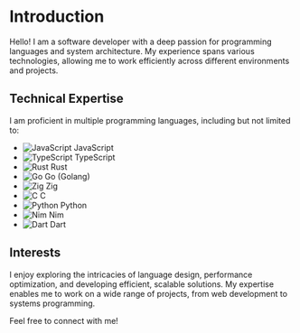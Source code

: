 # Introduction

Hello! I am a software developer with a deep passion for programming languages and system architecture. My experience spans various technologies, allowing me to work efficiently across different environments and projects.

## Technical Expertise
I am proficient in multiple programming languages, including but not limited to:

- ![JavaScript](https://img.shields.io/badge/-JavaScript-F7DF1E?style=flat&logo=javascript&logoColor=black) JavaScript
- ![TypeScript](https://img.shields.io/badge/-TypeScript-3178C6?style=flat&logo=typescript&logoColor=white) TypeScript
- ![Rust](https://img.shields.io/badge/-Rust-000000?style=flat&logo=rust&logoColor=white) Rust
- ![Go](https://img.shields.io/badge/-Go-00ADD8?style=flat&logo=go&logoColor=white) Go (Golang)
- ![Zig](https://img.shields.io/badge/-Zig-F7A41D?style=flat&logo=zig&logoColor=black) Zig
- ![C](https://img.shields.io/badge/-C-A8B9CC?style=flat&logo=c&logoColor=black) C
- ![Python](https://img.shields.io/badge/-Python-3776AB?style=flat&logo=python&logoColor=white) Python
- ![Nim](https://img.shields.io/badge/-Nim-F5C518?style=flat&logo=nim&logoColor=black) Nim
- ![Dart](https://img.shields.io/badge/-Dart-0175C2?style=flat&logo=dart&logoColor=white) Dart

## Interests
I enjoy exploring the intricacies of language design, performance optimization, and developing efficient, scalable solutions. My expertise enables me to work on a wide range of projects, from web development to systems programming.

Feel free to connect with me!

